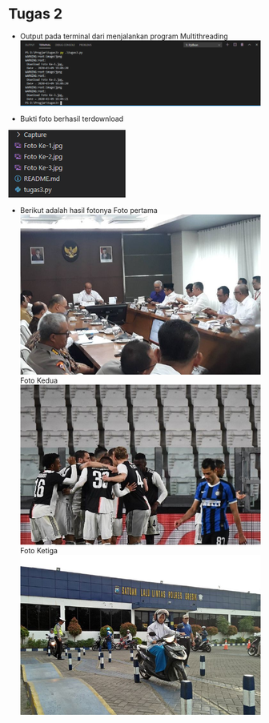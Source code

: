 # Tugas 2

* Output pada terminal dari menjalankan program Multithreading
![Capture Udp_simple](Capture/output_program.PNG)

* Bukti foto berhasil terdownload

![Capture Udp_simple](Capture/terdownload.PNG)

* Berikut adalah hasil fotonya
Foto pertama
![Capture Udp_simple](Capture/Foto_Ke-1.jpg)
Foto Kedua
![Capture Udp_simple](Capture/Foto_Ke-2.jpg)
Foto Ketiga
![Capture Udp_simple](Capture/Foto_Ke-3.jpg)
